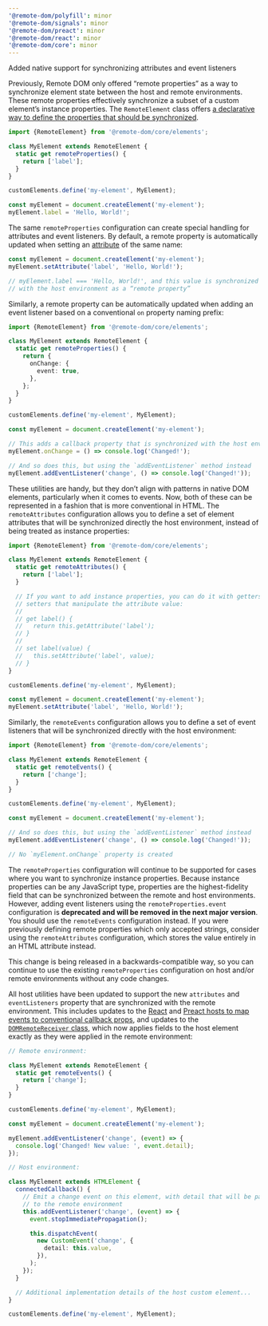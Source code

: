 ```yaml
---
'@remote-dom/polyfill': minor
'@remote-dom/signals': minor
'@remote-dom/preact': minor
'@remote-dom/react': minor
'@remote-dom/core': minor
---
```


Added native support for synchronizing attributes and event listeners

Previously, Remote DOM only offered “remote properties” as a way to synchronize element state between the host and remote environments. These remote properties effectively synchronize a subset of a custom element’s instance properties. The `RemoteElement` class offers [a declarative way to define the properties that should be synchronized](/packages/core/README.md#remote-properties).

```ts
import {RemoteElement} from '@remote-dom/core/elements';

class MyElement extends RemoteElement {
  static get remoteProperties() {
    return ['label'];
  }
}

customElements.define('my-element', MyElement);

const myElement = document.createElement('my-element');
myElement.label = 'Hello, World!';
```

The same `remoteProperties` configuration can create special handling for attributes and event listeners. By default, a remote property is automatically updated when setting an [attribute](https://developer.mozilla.org/en-US/docs/Glossary/Attribute) of the same name:

```ts
const myElement = document.createElement('my-element');
myElement.setAttribute('label', 'Hello, World!');

// myElement.label === 'Hello, World!', and this value is synchronized
// with the host environment as a “remote property”
```

Similarly, a remote property can be automatically updated when adding an event listener based on a conventional `on` property naming prefix:

```ts
import {RemoteElement} from '@remote-dom/core/elements';

class MyElement extends RemoteElement {
  static get remoteProperties() {
    return {
      onChange: {
        event: true,
      },
    };
  }
}

customElements.define('my-element', MyElement);

const myElement = document.createElement('my-element');

// This adds a callback property that is synchronized with the host environment
myElement.onChange = () => console.log('Changed!');

// And so does this, but using the `addEventListener` method instead
myElement.addEventListener('change', () => console.log('Changed!'));
```

These utilities are handy, but they don’t align with patterns in native DOM elements, particularly when it comes to events. Now, both of these can be represented in a fashion that is more conventional in HTML. The `remoteAttributes` configuration allows you to define a set of element attributes that will be synchronized directly the host environment, instead of being treated as instance properties:

```ts
import {RemoteElement} from '@remote-dom/core/elements';

class MyElement extends RemoteElement {
  static get remoteAttributes() {
    return ['label'];
  }

  // If you want to add instance properties, you can do it with getters and
  // setters that manipulate the attribute value:
  //
  // get label() {
  //   return this.getAttribute('label');
  // }
  //
  // set label(value) {
  //   this.setAttribute('label', value);
  // }
}

customElements.define('my-element', MyElement);

const myElement = document.createElement('my-element');
myElement.setAttribute('label', 'Hello, World!');
```

Similarly, the `remoteEvents` configuration allows you to define a set of event listeners that will be synchronized directly with the host environment:

```ts
import {RemoteElement} from '@remote-dom/core/elements';

class MyElement extends RemoteElement {
  static get remoteEvents() {
    return ['change'];
  }
}

customElements.define('my-element', MyElement);

const myElement = document.createElement('my-element');

// And so does this, but using the `addEventListener` method instead
myElement.addEventListener('change', () => console.log('Changed!'));

// No `myElement.onChange` property is created
```

The `remoteProperties` configuration will continue to be supported for cases where you want to synchronize instance properties. Because instance properties can be any JavaScript type, properties are the highest-fidelity field that can be synchronized between the remote and host environments. However, adding event listeners using the `remoteProperties.event` configuration is **deprecated and will be removed in the next major version**. You should use the `remoteEvents` configuration instead. If you were previously defining remote properties which only accepted strings, consider using the `remoteAttributes` configuration, which stores the value entirely in an HTML attribute instead.

This change is being released in a backwards-compatible way, so you can continue to use the existing `remoteProperties` configuration on host and/or remote environments without any code changes.

All host utilities have been updated to support the new `attributes` and `eventListeners` property that are synchronized with the remote environment. This includes updates to the [React](/packages/react/README.md#event-listener-props) and [Preact hosts to map events to conventional callback props](/packages/preact/README.md#event-listener-props), and updates to the [`DOMRemoteReceiver` class](/packages/core/README.md#domremotereceiver), which now applies fields to the host element exactly as they were applied in the remote environment:

```ts
// Remote environment:

class MyElement extends RemoteElement {
  static get remoteEvents() {
    return ['change'];
  }
}

customElements.define('my-element', MyElement);

const myElement = document.createElement('my-element');

myElement.addEventListener('change', (event) => {
  console.log('Changed! New value: ', event.detail);
});

// Host environment:

class MyElement extends HTMLElement {
  connectedCallback() {
    // Emit a change event on this element, with detail that will be passed
    // to the remote environment
    this.addEventListener('change', (event) => {
      event.stopImmediatePropagation();

      this.dispatchEvent(
        new CustomEvent('change', {
          detail: this.value,
        }),
      );
    });
  }

  // Additional implementation details of the host custom element...
}

customElements.define('my-element', MyElement);
```
